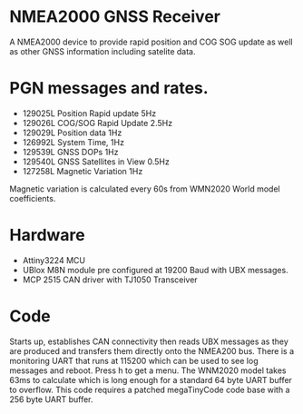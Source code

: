 # NMEA2000 GNSS Receiver

A NMEA2000 device to provide rapid position and COG SOG update as well as other GNSS information including satelite data.

# PGN messages and rates.


* 129025L Position Rapid update 5Hz
* 129026L COG/SOG Rapid Update 2.5Hz
* 129029L Position data 1Hz
* 126992L System Time, 1Hz
* 129539L GNSS DOPs 1Hz
* 129540L GNSS Satellites in View 0.5Hz
* 127258L Magnetic Variation 1Hz

Magnetic variation is calculated every 60s from WMN2020 World model coefficients.

# Hardware

* Attiny3224 MCU
* UBlox M8N module pre configured at 19200 Baud with UBX messages.
* MCP 2515 CAN driver with TJ1050 Transceiver

# Code

Starts up, establishes CAN connectivity then reads UBX messages as they are produced and transfers them directly onto the NMEA200 bus.  There is a monitoring UART that runs at 115200 which can be used to see log messages and reboot. Press h to get a menu. The WNM2020 model takes 63ms to calculate which is long enough for a standard 64 byte UART buffer to overflow. This code requires a patched megaTinyCode code base with a 256 byte UART buffer.

